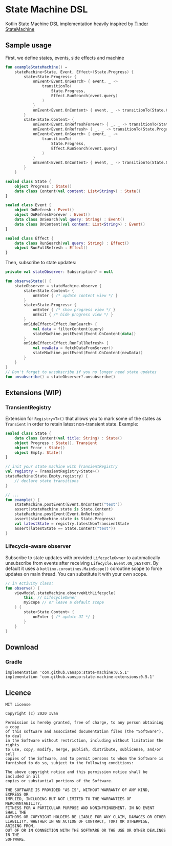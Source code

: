 # State Machine DSL
Kotlin State Machine DSL implementation heavily inspired by [Tinder StateMachine](https://github.com/Tinder/StateMachine)

## Sample usage
First, we define states, events, side effects and machine 
```kotlin
fun exampleStateMachine() =
    stateMachine<State, Event, Effect>(State.Progress) {
        state<State.Progress> {
            onEvent<Event.OnSearch> { event, _ ->
                transitionTo(
                    State.Progress,
                    Effect.RunSearch(event.query)
                )
            }
            onEvent<Event.OnContent> { event, _ -> transitionTo(State.Content(event.content)) }
        }
        state<State.Content> {
            onEvent<Event.OnRefreshForever> { _, _ -> transitionTo(State.Progress) }
            onEvent<Event.OnRefresh> { _, _ -> transitionTo(State.Progress, Effect.RunFullRefresh) }
            onEvent<Event.OnSearch> { event, _ ->
                transitionTo(
                    State.Progress,
                    Effect.RunSearch(event.query)
                )
            }
            onEvent<Event.OnContent> { event, _ -> transitionTo(State.Content(event.content)) }
        }
    }

sealed class State {
    object Progress : State()
    data class Content(val content: List<String>) : State()
}

sealed class Event {
    object OnRefresh : Event()
    object OnRefreshForever : Event()
    data class OnSearch(val query: String) : Event()
    data class OnContent(val content: List<String>) : Event()
}

sealed class Effect {
    data class RunSearch(val query: String) : Effect()
    object RunFullRefresh : Effect()
}
```
Then, subscribe to state updates:
```kotlin
private val stateObserver: Subscription? = null 

fun observeState() {
    stateObserver = stateMachine.observe {
        state<State.Content> { 
            onEnter { /* update content view */ }
        }
        state<State.Progress> {
            onEnter { /* show progress view */ }
            onExit { /* hide progress view */ }
        }
        onSideEffect<Effect.RunSearch> {
            val data = filterContent(query)
            stateMachine.postEvent(Event.OnContent(data))
        }
        onSideEffect<Effect.RunFullRefresh> {
            val newData = fetchDataFromServer()
            stateMachine.postEvent(Event.OnContent(newData))
        }
    }
}
// Don't forget to unsubscribe if you no longer need state updates
fun unsubscribe() = stateObserver?.unsubscribe()
```
## Extensions (WIP)
### TransientRegistry
Extension for `Registry<T>()` that allows you to mark some of the states as `Transient` in order to retain latest non-transient state.
Example:
```kotlin
sealed class State {
    data class Content(val title: String) : State()
    object Progress : State(), Transient
    object Error : State()
    object Empty: State()
}

// init your state machine with TransientRegistry
val registry = TransientRegistry<State>()
stateMachine(State.Empty,registry) {
    // declare state transitions
}

// ...
fun example() {
    stateMachine.postEvent(Event.OnContent("test"))
    assert(stateMachine.state is State.Content)
    stateMachine.postEvent(Event.OnRefresh)
    assert(stateMachine.state is State.Progress)
    val latestState = registry.latestNonTransientState
    assert(latestState == State.Content("test"))
}
```
### Lifecycle-aware observer
Subscribe to state updates with provided `LifecycleOwner` to automatically unsubscribe from events after receiving `Lifecycle.Event.ON_DESTROY`.
By default it uses a `kotlinx.coroutines.MainScope()` coroutine scope to force updates on main thread. You can substitute it with your own scope.
```kotlin
// in Activity class:
fun observe() {
    viewModel.stateMachine.observeWithLifecycle(
        this, // LifecycleOwner
        myScope // or leave a default scope
    ) {
        state<State.Content> {
            onEnter { /* update UI */ }
        }
    }
}
```
## Download
### Gradle
```
implementation 'com.github.vanspo:state-machine:0.5.1'
implementation 'com.github.vanspo:state-machine-extensions:0.5.1'
```
## Licence
```
MIT License

Copyright (c) 2020 Ivan

Permission is hereby granted, free of charge, to any person obtaining a copy
of this software and associated documentation files (the "Software"), to deal
in the Software without restriction, including without limitation the rights
to use, copy, modify, merge, publish, distribute, sublicense, and/or sell
copies of the Software, and to permit persons to whom the Software is
furnished to do so, subject to the following conditions:

The above copyright notice and this permission notice shall be included in all
copies or substantial portions of the Software.

THE SOFTWARE IS PROVIDED "AS IS", WITHOUT WARRANTY OF ANY KIND, EXPRESS OR
IMPLIED, INCLUDING BUT NOT LIMITED TO THE WARRANTIES OF MERCHANTABILITY,
FITNESS FOR A PARTICULAR PURPOSE AND NONINFRINGEMENT. IN NO EVENT SHALL THE
AUTHORS OR COPYRIGHT HOLDERS BE LIABLE FOR ANY CLAIM, DAMAGES OR OTHER
LIABILITY, WHETHER IN AN ACTION OF CONTRACT, TORT OR OTHERWISE, ARISING FROM,
OUT OF OR IN CONNECTION WITH THE SOFTWARE OR THE USE OR OTHER DEALINGS IN THE
SOFTWARE.
```
